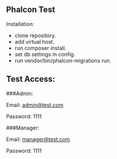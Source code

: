 ## Phalcon Test

Installation:

- clone repository.
- add virtual host.
- run composer install.
- set db settings in config.
- run vendor/bin/phalcon-migrations run.

Test Access:
-
###Admin:

Email: admin@test.com

Password: 1111
 
###Manager:

Email: manager@test.com

Password: 1111